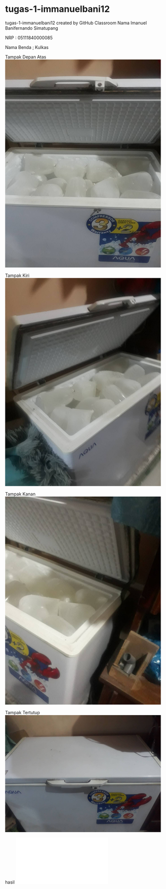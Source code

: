 # tugas-1-immanuelbani12
tugas-1-immanuelbani12 created by GitHub Classroom
Nama  Imanuel Banifernando Simatupang

NRP : 05111840000085 

Nama Benda ; Kulkas

Tampak Depan Atas
![](tugas%201/113122.jpg)

Tampak Kiri 
![](tugas%201/113123.jpg)

Tampak Kanan 
![](tugas%201/113121.jpg)

Tampak Tertutup
![](tugas%201/113120.jpg)

hasil 
![](file%20html%20dan%20js/tampilan.html)



